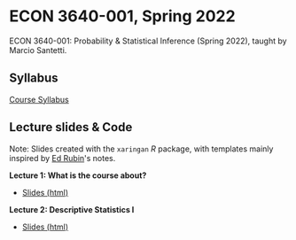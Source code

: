 # ECON 3640-001, Spring 2022


ECON 3640-001: Probability &amp; Statistical Inference (Spring 2022), taught by Marcio Santetti.



## Syllabus

[Course Syllabus](/syllabus/syllabus_3640_sp22.pdf)




## Lecture slides & Code

Note: Slides created with the `xaringan` *R* package, with templates mainly inspired by [Ed Rubin](https://github.com/edrubin)'s notes.


**Lecture 1: What is the course about?**

  - [Slides (html)](https://raw.githack.com/marciosantetti/econ-3640-sp22/main/lectures/01-intro/lec01-introduction.html)


**Lecture 2: Descriptive Statistics I**

   - [Slides (html)](https://raw.githack.com/marciosantetti/econ-3640-sp22/main/lectures/02-descriptive/lec02-descriptive-stats.html#1)

